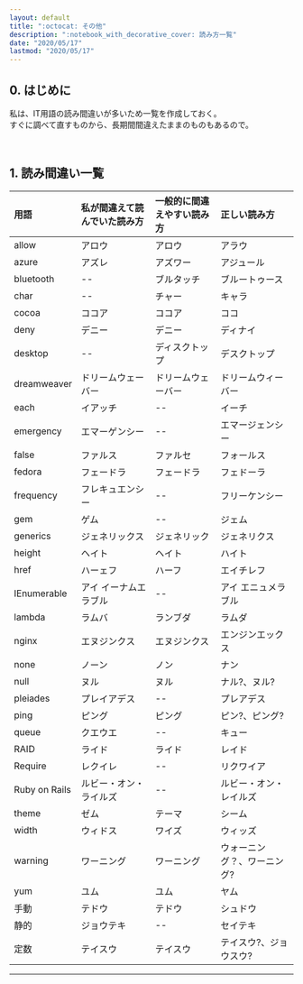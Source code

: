 ```yaml
---
layout: default
title: ":octocat: その他"
description: ":notebook_with_decorative_cover: 読み方一覧"
date: "2020/05/17"
lastmod: "2020/05/17"
---
```


## 0. はじめに

私は、IT用語の読み間違いが多いため一覧を作成しておく。  
すぐに調べて直すものから、長期間間違えたままのものもあるので。  

<br />

## 1. 読み間違い一覧

| 用語            | 私が間違えて読んでいた読み方 | 一般的に間違えやすい読み方 | 正しい読み方         |
| :------------ | :------------- | :------------ | :------------- |
| allow         | アロウ            | アロウ           | アラウ            |
| azure         | アズレ            | アズワー          | アジュール          |
| bluetooth     | --             | ブルタッチ         | ブルートゥース        |
| char          | --             | チャー           | キャラ            |
| cocoa         | ココア            | ココア           | ココ             |
| deny          | デニー            | デニー           | ディナイ           |
| desktop       | --             | ディスクトップ       | デスクトップ         |
| dreamweaver   | ドリームウェーバー      | ドリームウェーバー     | ドリームウィーバー      |
| each          | イアッチ           | --            | イーチ            |
| emergency     | エマーゲンシー        | --            | エマージェンシー       |
| false         | ファルス           | ファルセ          | フォールス          |
| fedora        | フェードラ          | フェードラ         | フェドーラ          |
| frequency     | フレキュエンシー       | --            | フリーケンシー        |
| gem           | ゲム             | --            | ジェム            |
| generics      | ジェネリックス        | ジェネリック        | ジェネリクス         |
| height        | ヘイト            | ヘイト           | ハイト            |
| href          | ハーェフ           | ハーフ           | エイチレフ          |
| IEnumerable   | アイ イーナムエラブル    | --            | アイ エニュメラブル     |
| lambda        | ラムバ            | ランブダ          | ラムダ            |
| nginx         | エヌジンクス         | エヌジンクス        | エンジンエックス       |
| none          | ノーン            | ノン            | ナン             |
| null          | ヌル             | ヌル            | ナル?、ヌル?        |
| pleiades      | プレイアデス         | --            | プレアデス          |
| ping          | ピング            | ピング           | ピン?、ピング?       |
| queue         | クエウエ           | --            | キュー            |
| RAID          | ライド            | ライド           | レイド            |
| Require       | レクイレ           | --            | リクワイア          |
| Ruby on Rails | ルビー・オン・ライルズ    | --            | ルビー・オン・レイルズ    |
| theme         | ゼム             | テーマ           | シーム            |
| width         | ウィドス           | ワイズ           | ウィッズ           |
| warning       | ワーニング          | ワーニング         | ウォーニング？、ワーニング? |
| yum           | ユム             | ユム            | ヤム             |
| 手動            | テドウ            | テドウ           | シュドウ           |
| 静的            | ジョウテキ          | --            | セイテキ           |
| 定数            | テイスウ           | テイスウ          | テイスウ?、ジョウスウ?   |

* * *
